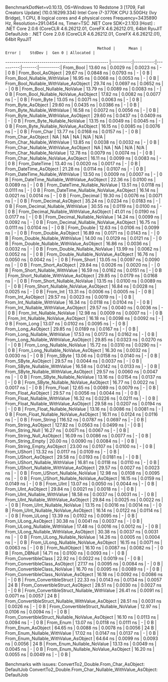 
BenchmarkDotNet=v0.10.13, OS=Windows 10 Redstone 3 [1709, Fall Creators Update] (10.0.16299.334)
Intel Core i7-3770K CPU 3.50GHz (Ivy Bridge), 1 CPU, 8 logical cores and 4 physical cores
Frequency=3435890 Hz, Resolution=291.0454 ns, Timer=TSC
.NET Core SDK=2.1.103
  [Host]     : .NET Core 2.0.6 (CoreCLR 4.6.26212.01, CoreFX 4.6.26212.01), 64bit RyuJIT
  DefaultJob : .NET Core 2.0.6 (CoreCLR 4.6.26212.01, CoreFX 4.6.26212.01), 64bit RyuJIT


                                             Method |      Mean |     Error |    StdDev |  Gen 0 | Allocated |
--------------------------------------------------- |----------:|----------:|----------:|-------:|----------:|
                                          From_Bool |  13.60 ns | 0.0029 ns | 0.0023 ns |      - |       0 B |
                                 From_Bool_AsObject |  29.67 ns | 0.0848 ns | 0.0793 ns |      - |       0 B |
                       From_Bool_Nullable_WithValue |  16.95 ns | 0.0068 ns | 0.0053 ns |      - |       0 B |
              From_Bool_Nullable_WithValue_AsObject |  29.74 ns | 0.0697 ns | 0.0652 ns |      - |       0 B |
                         From_Bool_Nullable_NoValue |  13.79 ns | 0.0089 ns | 0.0083 ns |      - |       0 B |
                From_Bool_Nullable_NoValue_AsObject |  17.82 ns | 0.0082 ns | 0.0077 ns |      - |       0 B |
                                          From_Byte |  13.05 ns | 0.0071 ns | 0.0063 ns |      - |       0 B |
                                 From_Byte_AsObject |  29.60 ns | 0.0435 ns | 0.0386 ns |      - |       0 B |
                       From_Byte_Nullable_WithValue |  16.58 ns | 0.0072 ns | 0.0056 ns |      - |       0 B |
              From_Byte_Nullable_WithValue_AsObject |  29.60 ns | 0.0437 ns | 0.0409 ns |      - |       0 B |
                         From_Byte_Nullable_NoValue |  13.15 ns | 0.0049 ns | 0.0045 ns |      - |       0 B |
                From_Byte_Nullable_NoValue_AsObject |  16.15 ns | 0.0085 ns | 0.0076 ns |      - |       0 B |
                                          From_Char |  13.77 ns | 0.0168 ns | 0.0157 ns |      - |       0 B |
                                 From_Char_AsObject |        NA |        NA |        NA |    N/A |       N/A |
                       From_Char_Nullable_WithValue |  13.85 ns | 0.0038 ns | 0.0032 ns |      - |       0 B |
              From_Char_Nullable_WithValue_AsObject |        NA |        NA |        NA |    N/A |       N/A |
                         From_Char_Nullable_NoValue |  12.78 ns | 0.0079 ns | 0.0074 ns |      - |       0 B |
                From_Char_Nullable_NoValue_AsObject |  16.11 ns | 0.0099 ns | 0.0083 ns |      - |       0 B |
                                      From_DateTime |  13.40 ns | 0.0020 ns | 0.0017 ns |      - |       0 B |
                             From_DateTime_AsObject |  21.28 ns | 0.0114 ns | 0.0107 ns |      - |       0 B |
                   From_DateTime_Nullable_WithValue |  13.50 ns | 0.0009 ns | 0.0007 ns |      - |       0 B |
          From_DateTime_Nullable_WithValue_AsObject |  22.36 ns | 0.0100 ns | 0.0089 ns |      - |       0 B |
                     From_DateTime_Nullable_NoValue |  13.51 ns | 0.0118 ns | 0.0111 ns |      - |       0 B |
            From_DateTime_Nullable_NoValue_AsObject |  16.14 ns | 0.0021 ns | 0.0014 ns |      - |       0 B |
                                       From_Decimal |  19.30 ns | 0.0076 ns | 0.0071 ns |      - |       0 B |
                              From_Decimal_AsObject |  35.24 ns | 0.0234 ns | 0.0183 ns |      - |       0 B |
                    From_Decimal_Nullable_WithValue |  30.55 ns | 0.0119 ns | 0.0100 ns |      - |       0 B |
           From_Decimal_Nullable_WithValue_AsObject |  41.01 ns | 0.0190 ns | 0.0177 ns |      - |       0 B |
                      From_Decimal_Nullable_NoValue |  14.24 ns | 0.0099 ns | 0.0092 ns |      - |       0 B |
             From_Decimal_Nullable_NoValue_AsObject |  16.75 ns | 0.0111 ns | 0.0104 ns |      - |       0 B |
                                        From_Double |  12.63 ns | 0.0106 ns | 0.0099 ns |      - |       0 B |
                               From_Double_AsObject |  16.89 ns | 0.0171 ns | 0.0143 ns |      - |       0 B |
                     From_Double_Nullable_WithValue |  14.00 ns | 0.0129 ns | 0.0121 ns |      - |       0 B |
            From_Double_Nullable_WithValue_AsObject |  16.86 ns | 0.0036 ns | 0.0032 ns |      - |       0 B |
                       From_Double_Nullable_NoValue |  13.99 ns | 0.0062 ns | 0.0052 ns |      - |       0 B |
              From_Double_Nullable_NoValue_AsObject |  16.76 ns | 0.0050 ns | 0.0042 ns |      - |       0 B |
                                         From_Short |  13.05 ns | 0.0097 ns | 0.0090 ns |      - |       0 B |
                                From_Short_AsObject |  29.84 ns | 0.0026 ns | 0.0020 ns |      - |       0 B |
                      From_Short_Nullable_WithValue |  16.59 ns | 0.0162 ns | 0.0151 ns |      - |       0 B |
             From_Short_Nullable_WithValue_AsObject |  29.85 ns | 0.0179 ns | 0.0168 ns |      - |       0 B |
                        From_Short_Nullable_NoValue |  13.15 ns | 0.0100 ns | 0.0089 ns |      - |       0 B |
               From_Short_Nullable_NoValue_AsObject |  16.84 ns | 0.0028 ns | 0.0025 ns |      - |       0 B |
                                           From_Int |  13.31 ns | 0.0006 ns | 0.0005 ns |      - |       0 B |
                                  From_Int_AsObject |  29.57 ns | 0.0023 ns | 0.0019 ns |      - |       0 B |
                        From_Int_Nullable_WithValue |  16.34 ns | 0.0118 ns | 0.0104 ns |      - |       0 B |
               From_Int_Nullable_WithValue_AsObject |  29.57 ns | 0.0040 ns | 0.0036 ns |      - |       0 B |
                          From_Int_Nullable_NoValue |  12.98 ns | 0.0009 ns | 0.0007 ns |      - |       0 B |
                 From_Int_Nullable_NoValue_AsObject |  16.18 ns | 0.0098 ns | 0.0092 ns |      - |       0 B |
                                          From_Long |  13.07 ns | 0.0102 ns | 0.0095 ns |      - |       0 B |
                                 From_Long_AsObject |  29.85 ns | 0.0189 ns | 0.0167 ns |      - |       0 B |
                       From_Long_Nullable_WithValue |  17.53 ns | 0.0173 ns | 0.0162 ns |      - |       0 B |
              From_Long_Nullable_WithValue_AsObject |  29.85 ns | 0.0323 ns | 0.0270 ns |      - |       0 B |
                         From_Long_Nullable_NoValue |  15.72 ns | 0.0310 ns | 0.0290 ns |      - |       0 B |
                From_Long_Nullable_NoValue_AsObject |  16.30 ns | 0.0032 ns | 0.0030 ns |      - |       0 B |
                                         From_SByte |  13.06 ns | 0.0158 ns | 0.0140 ns |      - |       0 B |
                                From_SByte_AsObject |  29.57 ns | 0.0044 ns | 0.0037 ns |      - |       0 B |
                      From_SByte_Nullable_WithValue |  16.58 ns | 0.0142 ns | 0.0133 ns |      - |       0 B |
             From_SByte_Nullable_WithValue_AsObject |  29.57 ns | 0.0060 ns | 0.0047 ns |      - |       0 B |
                        From_SByte_Nullable_NoValue |  13.16 ns | 0.0154 ns | 0.0137 ns |      - |       0 B |
               From_SByte_Nullable_NoValue_AsObject |  16.77 ns | 0.0022 ns | 0.0017 ns |      - |       0 B |
                                         From_Float |  12.65 ns | 0.0089 ns | 0.0079 ns |      - |       0 B |
                                From_Float_AsObject |  29.57 ns | 0.0056 ns | 0.0044 ns |      - |       0 B |
                      From_Float_Nullable_WithValue |  16.32 ns | 0.0226 ns | 0.0211 ns |      - |       0 B |
             From_Float_Nullable_WithValue_AsObject |  29.58 ns | 0.0207 ns | 0.0194 ns |      - |       0 B |
                        From_Float_Nullable_NoValue |  13.16 ns | 0.0086 ns | 0.0081 ns |      - |       0 B |
               From_Float_Nullable_NoValue_AsObject |  16.11 ns | 0.0124 ns | 0.0116 ns |      - |       0 B |
                                        From_String | 116.52 ns | 0.0787 ns | 0.0697 ns |      - |       0 B |
                               From_String_AsObject | 127.82 ns | 0.0563 ns | 0.0499 ns |      - |       0 B |
                                   From_String_Null |  16.27 ns | 0.0071 ns | 0.0067 ns |      - |       0 B |
                          From_String_Null_AsObject |  16.09 ns | 0.0086 ns | 0.0077 ns |      - |       0 B |
                                  From_String_Empty |  20.00 ns | 0.0090 ns | 0.0084 ns |      - |       0 B |
                         From_String_Empty_AsObject |  23.00 ns | 0.0107 ns | 0.0100 ns |      - |       0 B |
                                        From_UShort |  13.32 ns | 0.0117 ns | 0.0109 ns |      - |       0 B |
                               From_UShort_AsObject |  29.58 ns | 0.0193 ns | 0.0181 ns |      - |       0 B |
                     From_UShort_Nullable_WithValue |  16.81 ns | 0.0118 ns | 0.0110 ns |      - |       0 B |
            From_UShort_Nullable_WithValue_AsObject |  29.57 ns | 0.0027 ns | 0.0023 ns |      - |       0 B |
                       From_UShort_Nullable_NoValue |  12.98 ns | 0.0108 ns | 0.0095 ns |      - |       0 B |
              From_UShort_Nullable_NoValue_AsObject |  16.15 ns | 0.0159 ns | 0.0149 ns |      - |       0 B |
                                          From_UInt |  13.07 ns | 0.0050 ns | 0.0044 ns |      - |       0 B |
                                 From_UInt_AsObject |  29.84 ns | 0.0021 ns | 0.0018 ns |      - |       0 B |
                       From_UInt_Nullable_WithValue |  18.58 ns | 0.0037 ns | 0.0031 ns |      - |       0 B |
              From_UInt_Nullable_WithValue_AsObject |  29.84 ns | 0.0025 ns | 0.0022 ns |      - |       0 B |
                         From_UInt_Nullable_NoValue |  13.15 ns | 0.0016 ns | 0.0014 ns |      - |       0 B |
                From_UInt_Nullable_NoValue_AsObject |  16.14 ns | 0.0122 ns | 0.0114 ns |      - |       0 B |
                                         From_ULong |  13.39 ns | 0.0102 ns | 0.0095 ns |      - |       0 B |
                                From_ULong_AsObject |  30.38 ns | 0.0041 ns | 0.0037 ns |      - |       0 B |
                      From_ULong_Nullable_WithValue |  17.48 ns | 0.0016 ns | 0.0012 ns |      - |       0 B |
             From_ULong_Nullable_WithValue_AsObject |  30.38 ns | 0.0037 ns | 0.0031 ns |      - |       0 B |
                        From_ULong_Nullable_NoValue |  14.26 ns | 0.0005 ns | 0.0004 ns |      - |       0 B |
               From_ULong_Nullable_NoValue_AsObject |  16.15 ns | 0.0071 ns | 0.0063 ns |      - |       0 B |
                                    From_NullObject |  16.10 ns | 0.0087 ns | 0.0082 ns |      - |       0 B |
                                        From_DBNull |  14.71 ns | 0.0100 ns | 0.0093 ns |      - |       0 B |
                              From_ConvertibleClass |  22.92 ns | 0.0022 ns | 0.0019 ns |      - |       0 B |
                     From_ConvertibleClass_AsObject |  27.17 ns | 0.0095 ns | 0.0084 ns |      - |       0 B |
                      From_ConvertibleClass_NoValue |  16.70 ns | 0.0095 ns | 0.0089 ns |      - |       0 B |
             From_ConvertibleClass_NoValue_AsObject |  16.18 ns | 0.0092 ns | 0.0086 ns |      - |       0 B |
                             From_ConvertibleStruct |  22.33 ns | 0.0143 ns | 0.0134 ns | 0.0057 |      24 B |
                    From_ConvertibleStruct_AsObject |  28.51 ns | 0.0030 ns | 0.0027 ns |      - |       0 B |
          From_ConvertibleStruct_Nullable_WithValue |  26.41 ns | 0.0091 ns | 0.0071 ns | 0.0057 |      24 B |
 From_ConvertibleStruct_Nullable_WithValue_AsObject |  28.51 ns | 0.0031 ns | 0.0026 ns |      - |       0 B |
            From_ConvertibleStruct_Nullable_NoValue |  12.97 ns | 0.0106 ns | 0.0094 ns |      - |       0 B |
   From_ConvertibleStruct_Nullable_NoValue_AsObject |  16.10 ns | 0.0113 ns | 0.0094 ns |      - |       0 B |
                                          From_Enum |  13.07 ns | 0.0118 ns | 0.0111 ns |      - |       0 B |
                                 From_Enum_AsObject |  64.65 ns | 0.0088 ns | 0.0078 ns | 0.0056 |      24 B |
                       From_Enum_Nullable_WithValue |  17.02 ns | 0.0147 ns | 0.0137 ns |      - |       0 B |
              From_Enum_Nullable_WithValue_AsObject |  64.64 ns | 0.0099 ns | 0.0093 ns | 0.0056 |      24 B |
                         From_Enum_Nullable_NoValue |  13.13 ns | 0.0049 ns | 0.0045 ns |      - |       0 B |
                From_Enum_Nullable_NoValue_AsObject |  16.20 ns | 0.0055 ns | 0.0049 ns |      - |       0 B |

Benchmarks with issues:
  ConvertTo2_Double.From_Char_AsObject: DefaultJob
  ConvertTo2_Double.From_Char_Nullable_WithValue_AsObject: DefaultJob
